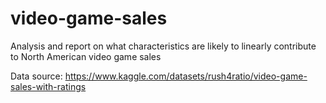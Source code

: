 # video-game-sales
Analysis and report on what characteristics are likely to linearly contribute to North American video game sales

Data source: https://www.kaggle.com/datasets/rush4ratio/video-game-sales-with-ratings
